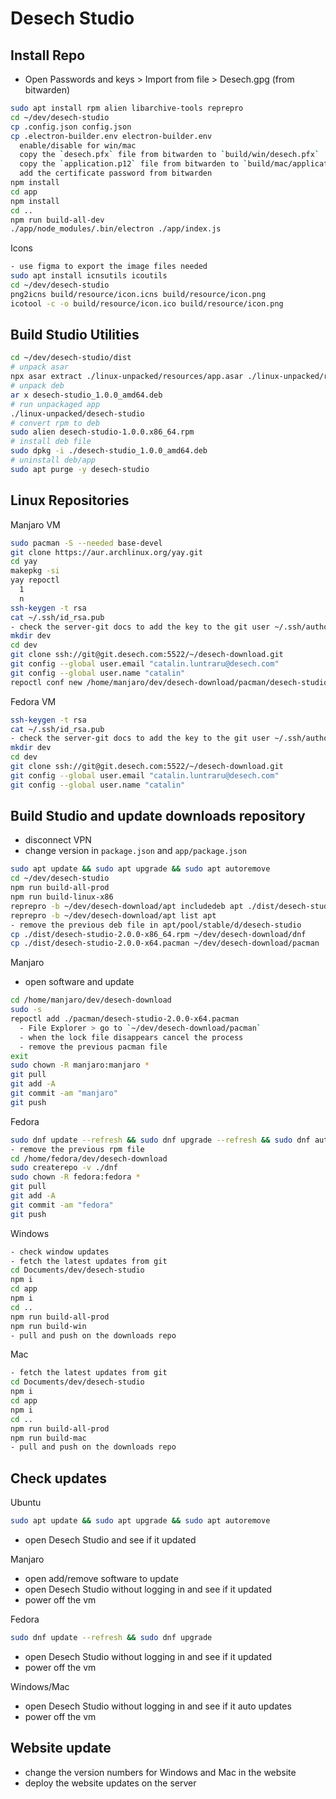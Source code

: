# Desech Studio

## Install Repo

- Open Passwords and keys > Import from file > Desech.gpg (from bitwarden)

```sh
sudo apt install rpm alien libarchive-tools reprepro
cd ~/dev/desech-studio
cp .config.json config.json
cp .electron-builder.env electron-builder.env
  enable/disable for win/mac
  copy the `desech.pfx` file from bitwarden to `build/win/desech.pfx`
  copy the `application.p12` file from bitwarden to `build/mac/application.p12`
  add the certificate password from bitwarden
npm install
cd app
npm install
cd ..
npm run build-all-dev
./app/node_modules/.bin/electron ./app/index.js
```

Icons

```sh
- use figma to export the image files needed
sudo apt install icnsutils icoutils
cd ~/dev/desech-studio
png2icns build/resource/icon.icns build/resource/icon.png
icotool -c -o build/resource/icon.ico build/resource/icon.png
```

## Build Studio Utilities

```sh
cd ~/dev/desech-studio/dist
# unpack asar
npx asar extract ./linux-unpacked/resources/app.asar ./linux-unpacked/resources/app
# unpack deb
ar x desech-studio_1.0.0_amd64.deb
# run unpackaged app
./linux-unpacked/desech-studio
# convert rpm to deb
sudo alien desech-studio-1.0.0.x86_64.rpm
# install deb file
sudo dpkg -i ./desech-studio_1.0.0_amd64.deb
# uninstall deb/app
sudo apt purge -y desech-studio
```

## Linux Repositories

Manjaro VM

```sh
sudo pacman -S --needed base-devel
git clone https://aur.archlinux.org/yay.git
cd yay
makepkg -si
yay repoctl
  1
  n
ssh-keygen -t rsa
cat ~/.ssh/id_rsa.pub
- check the server-git docs to add the key to the git user ~/.ssh/authorized_keys file
mkdir dev
cd dev
git clone ssh://git@git.desech.com:5522/~/desech-download.git
git config --global user.email "catalin.luntraru@desech.com"
git config --global user.name "catalin"
repoctl conf new /home/manjaro/dev/desech-download/pacman/desech-studio.db.tar.zst
```

Fedora VM

```sh
ssh-keygen -t rsa
cat ~/.ssh/id_rsa.pub
- check the server-git docs to add the key to the git user ~/.ssh/authorized_keys file
mkdir dev
cd dev
git clone ssh://git@git.desech.com:5522/~/desech-download.git
git config --global user.email "catalin.luntraru@desech.com"
git config --global user.name "catalin"
```

## Build Studio and update downloads repository

- disconnect VPN
- change version in `package.json` and `app/package.json`

```sh
sudo apt update && sudo apt upgrade && sudo apt autoremove
cd ~/dev/desech-studio
npm run build-all-prod
npm run build-linux-x86
reprepro -b ~/dev/desech-download/apt includedeb apt ./dist/desech-studio-2.0.0-amd64.deb
reprepro -b ~/dev/desech-download/apt list apt
- remove the previous deb file in apt/pool/stable/d/desech-studio
cp ./dist/desech-studio-2.0.0-x86_64.rpm ~/dev/desech-download/dnf
cp ./dist/desech-studio-2.0.0-x64.pacman ~/dev/desech-download/pacman
```

Manjaro

- open software and update

```sh
cd /home/manjaro/dev/desech-download
sudo -s
repoctl add ./pacman/desech-studio-2.0.0-x64.pacman
  - File Explorer > go to `~/dev/desech-download/pacman`
  - when the lock file disappears cancel the process
  - remove the previous pacman file
exit
sudo chown -R manjaro:manjaro *
git pull
git add -A
git commit -am "manjaro"
git push
```

Fedora

```sh
sudo dnf update --refresh && sudo dnf upgrade --refresh && sudo dnf autoremove
- remove the previous rpm file
cd /home/fedora/dev/desech-download
sudo createrepo -v ./dnf
sudo chown -R fedora:fedora *
git pull
git add -A
git commit -am "fedora"
git push
```

Windows

```sh
- check window updates
- fetch the latest updates from git
cd Documents/dev/desech-studio
npm i
cd app
npm i
cd ..
npm run build-all-prod
npm run build-win
- pull and push on the downloads repo
```

Mac

```sh
- fetch the latest updates from git
cd Documents/dev/desech-studio
npm i
cd app
npm i
cd ..
npm run build-all-prod
npm run build-mac
- pull and push on the downloads repo
```

## Check updates

Ubuntu

```sh
sudo apt update && sudo apt upgrade && sudo apt autoremove
```

- open Desech Studio and see if it updated

Manjaro

- open add/remove software to update
- open Desech Studio without logging in and see if it updated
- power off the vm

Fedora

```sh
sudo dnf update --refresh && sudo dnf upgrade
```

- open Desech Studio without logging in and see if it updated
- power off the vm

Windows/Mac

- open Desech Studio without logging in and see if it auto updates
- power off the vm

## Website update

- change the version numbers for Windows and Mac in the website
- deploy the website updates on the server
